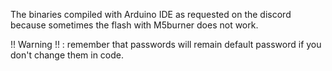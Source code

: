 The binaries compiled with Arduino IDE as requested on the discord because sometimes the flash with M5burner does not work.

!! Warning !! : remember that passwords will remain default password if you don't change them in code.
